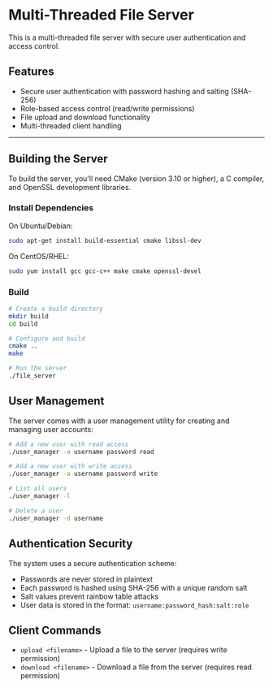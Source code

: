 # Multi-Threaded File Server

This is a multi-threaded file server with secure user authentication and access control.

## Features

- Secure user authentication with password hashing and salting (SHA-256)
- Role-based access control (read/write permissions)
- File upload and download functionality
- Multi-threaded client handling
****
## Building the Server

To build the server, you'll need CMake (version 3.10 or higher), a C compiler, and OpenSSL development libraries.

### Install Dependencies

On Ubuntu/Debian:
```bash
sudo apt-get install build-essential cmake libssl-dev
```

On CentOS/RHEL:
```bash
sudo yum install gcc gcc-c++ make cmake openssl-devel
```

### Build

```bash
# Create a build directory
mkdir build
cd build

# Configure and build
cmake ..
make

# Run the server
./file_server
```

## User Management

The server comes with a user management utility for creating and managing user accounts:

```bash
# Add a new user with read access
./user_manager -a username password read

# Add a new user with write access
./user_manager -a username password write

# List all users
./user_manager -l

# Delete a user
./user_manager -d username
```

## Authentication Security

The system uses a secure authentication scheme:
- Passwords are never stored in plaintext
- Each password is hashed using SHA-256 with a unique random salt
- Salt values prevent rainbow table attacks
- User data is stored in the format: `username:password_hash:salt:role`

## Client Commands

- `upload <filename>` - Upload a file to the server (requires write permission)
- `download <filename>` - Download a file from the server (requires read permission) 